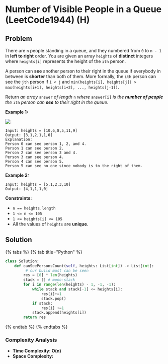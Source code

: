# Number of Visible People in a Queue \(LeetCode1944\) \(H\)

## Problem

There are `n` people standing in a queue, and they numbered from `0` to `n - 1` in **left to right** order. You are given an array `heights` of **distinct** integers where `heights[i]` represents the height of the `ith` person.

A person can **see** another person to their right in the queue if everybody in between is **shorter** than both of them. More formally, the `ith` person can see the `jth` person if `i < j` and `min(heights[i], heights[j]) > max(heights[i+1], heights[i+2], ..., heights[j-1])`.

Return _an array_ `answer` _of length_ `n` _where_ `answer[i]` _is the **number of people** the_ `ith` _person can **see** to their right in the queue_.

**Example 1:**

![](https://assets.leetcode.com/uploads/2021/05/29/queue-plane.jpg)

```text
Input: heights = [10,6,8,5,11,9]
Output: [3,1,2,1,1,0]
Explanation:
Person 0 can see person 1, 2, and 4.
Person 1 can see person 2.
Person 2 can see person 3 and 4.
Person 3 can see person 4.
Person 4 can see person 5.
Person 5 can see no one since nobody is to the right of them.
```

**Example 2:**

```text
Input: heights = [5,1,2,3,10]
Output: [4,1,1,1,0]
```

**Constraints:**

* `n == heights.length`
* `1 <= n <= 105`
* `1 <= heights[i] <= 105`
* All the values of `heights` are **unique**.

## Solution 

{% tabs %}
{% tab title="Python" %}
```python
class Solution:
    def canSeePersonsCount(self, heights: List[int]) -> List[int]:
         # cur build must can be seen
        res = [0] * len(heights)
        stack = [] # mono-stack
        for i in range(len(heights) - 1, -1, -1):
            while stack and stack[-1] <= heights[i]:
                res[i]+=1
                stack.pop()
            if stack:
                res[i] +=1
            stack.append(heights[i])
        return res
```
{% endtab %}
{% endtabs %}

### Complexity Analysis

* **Time Complexity: O\(n\)**
* **Space Complexity:**

